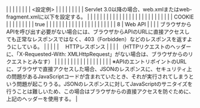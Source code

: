 |              |                |              |                  |              |              |              | <設定例>                                                                                                                                                                                      |
|              |                |              |                  |              |              |              | Servlet 3.0以降の場合、web.xmlまたはweb-fragment.xmlに以下を設定する。                                                                                                                                       |
|              |                |              |                  |              |              |              | <session-config>                                                                                                                                                                           |
|              |                |              |                  |              |              |              |   <cookie-config>                                                                                                                                                                          |
|              |                |              |                  |              |              |              |     <tracking-mode>COOKIE</tracking-mode>                                                                                                                                                  |
|              |                |              |                  |              |              |              |     <http-only>true</http-only>                                                                                                                                                            |
|              |                |              |                  |              |              |              |   </cookie-config>                                                                                                                                                                         |
|              |                |              |                  |              |              |              | </session-config>                                                                                                                                                                          |
|              |                | 8            | Web API          |              |              |              | ブラウザからAPIを呼び出す必要がない場合には、ブラウザからAPIのURLに直接アクセスしても正常なレスポンスではなく、403（Forbidden）などのレスポンスを返すようにしている。                                                                                              |
|              |                |              | 　HTTPレスポンス       |              |              |              | （HTTPリクエストのヘッダーに、「X-Requested-With: XMLHttpRequest」がない場合は、ブラウザからのリクエストとみなす）                                                                                                                |
|              |                |              |                  |              |              |              |                                                                                                                                                                                            |
|              |                |              |                  |              |              |              | ※APIのエントリポイントのURLに、ブラウザで直接アクセスした場合、JSONのレスポンスに、セキュリティ上の問題があるJavaScriptコードが含まれていたとき、それが実行されてしまうという問題が起こりうる。JSONのレスポンスに対してJavaScriptのサニタイズを行うことは難しいため、この場合はブラウザからの直接アクセスを防ぐために、上記のヘッダーを使用する。 |

